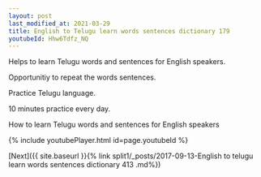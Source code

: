 ```yaml
---
layout: post
last_modified_at: 2021-03-29
title: English to Telugu learn words sentences dictionary 179 
youtubeId: Hhw6Tdfz_NQ
---
```

 
 
Helps to learn Telugu words and sentences for English speakers.

Opportunitiy to repeat the words sentences. 

Practice Telugu language. 
 
10 minutes practice every day. 
 
How to learn Telugu words and sentences for English speakers 
 
{% include youtubePlayer.html id=page.youtubeId %}
 
 
[Next]({{ site.baseurl }}{% link  split1/_posts/2017-09-13-English to telugu learn words sentences dictionary 413 .md%})
 
